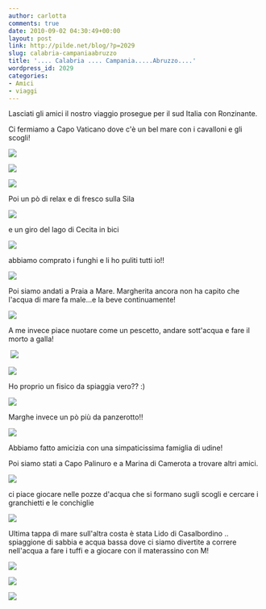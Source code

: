 ```yaml
---
author: carlotta
comments: true
date: 2010-09-02 04:30:49+00:00
layout: post
link: http://pilde.net/blog/?p=2029
slug: calabria-campaniaabruzzo
title: '.... Calabria .... Campania.....Abruzzo....'
wordpress_id: 2029
categories:
- Amici
- viaggi
---
```


Lasciati gli amici il nostro viaggio prosegue per il sud Italia con Ronzinante.

Ci fermiamo a Capo Vaticano dove c'è un bel mare con i cavalloni e gli scogli!

![](http://pilde.net/blog/wp-content/uploads/2010/08/capo_vaticano1.jpg)

![](http://pilde.net/blog/wp-content/uploads/2010/08/capo_vaticano2.jpg)

![](http://pilde.net/blog/wp-content/uploads/2010/08/capo_vaticano3.jpg)

Poi un pò di relax e di fresco sulla Sila

![](http://pilde.net/blog/wp-content/uploads/2010/08/a_spasso_sila.jpg)

e un giro del lago di Cecita in bici

![](http://pilde.net/blog/wp-content/uploads/2010/08/bici_sila.jpg)

abbiamo comprato i funghi e li ho puliti tutti io!!

![](http://pilde.net/blog/wp-content/uploads/2010/08/sila_funghi.jpg)

Poi siamo andati a Praia a Mare. Margherita ancora non ha capito che l'acqua di mare fa male...e la beve continuamente!

![](http://pilde.net/blog/wp-content/uploads/2010/08/praia.jpg)

A me invece piace nuotare come un pescetto, andare sott'acqua e fare il morto a galla!

 ![](http://pilde.net/blog/wp-content/uploads/2010/08/sottacqua2.jpg)

![](http://pilde.net/blog/wp-content/uploads/2010/08/morto_a_galla.jpg)

Ho proprio un fisico da spiaggia vero?? :)

![](http://pilde.net/blog/wp-content/uploads/2010/09/mati_mare.jpg)

Marghe invece un pò più da panzerotto!!

![](http://pilde.net/blog/wp-content/uploads/2010/09/panzerotto.jpg)

Abbiamo fatto amicizia con una simpaticissima famiglia di udine!

Poi siamo stati a Capo Palinuro e a Marina di Camerota a trovare altri amici.

![](http://pilde.net/blog/wp-content/uploads/2010/08/capo_palinuro1.jpg)

ci piace giocare nelle pozze d'acqua che si formano sugli scogli e cercare i granchietti e le conchiglie

![](http://pilde.net/blog/wp-content/uploads/2010/09/capo_palinuro2.jpg)

Ultima tappa di mare sull'altra costa è stata Lido di Casalbordino .. spiaggione di sabbia e acqua bassa dove ci siamo divertite a correre nell'acqua a fare i tuffi e a giocare con il materassino con M!

![](http://pilde.net/blog/wp-content/uploads/2010/09/materassino_mati.jpg)

![](http://pilde.net/blog/wp-content/uploads/2010/09/casalbordino.jpg)

![](http://pilde.net/blog/wp-content/uploads/2010/09/materassino.jpg)
